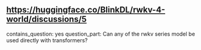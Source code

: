 ## https://huggingface.co/BlinkDL/rwkv-4-world/discussions/5

contains_question: yes
question_part: Can any of the rwkv series model be used directly with transformers?
